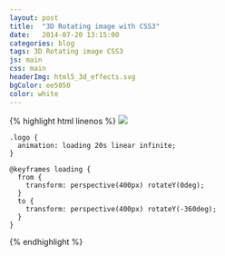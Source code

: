 ```yaml
---
layout: post
title:  "3D Rotating image with CSS3"
date:   2014-07-20 13:15:00
categories: blog
tags: 3D Rotating image CSS3
js: main
css: main
headerImg: html5_3d_effects.svg
bgColor: ee5050
color: white
---
```


<!--more-->
<style>
	.header-image {
		width: 140px;
		height: 140px;
		margin: 2em auto;
		display: block;
	  -webkit-animation: loading 20s linear infinite;
	  	 -moz-animation: loading 20s linear infinite;
	  				animation: loading 20s linear infinite;
	}

	@-webkit-keyframes loading {
	  from {
	    -webkit-transform: perspective(800px) rotateY(0deg); }

	  to {
	    -webkit-transform: perspective(800px) rotateY(-360deg); }
	}
	@-moz-keyframes loading {
	  from {
	    -moz-transform: perspective(400px) rotateY(0deg); }

	  to {
	    -moz-transform: perspective(400px) rotateY(-360deg); }
	}
	@keyframes loading {
	  from {
	    transform: perspective(400px) rotateY(0deg); }

	  to {
	    transform: perspective(400px) rotateY(-360deg); }
	}
</style>

{% highlight html linenos %}
	<img src="/dist/img/logo.svg" class="logo">

	.logo {
      animation: loading 20s linear infinite;
	}

	@keyframes loading {
      from { 
        transform: perspective(400px) rotateY(0deg); 
      }
      to { 
        transform: perspective(400px) rotateY(-360deg); 
      }
	}
{% endhighlight %}